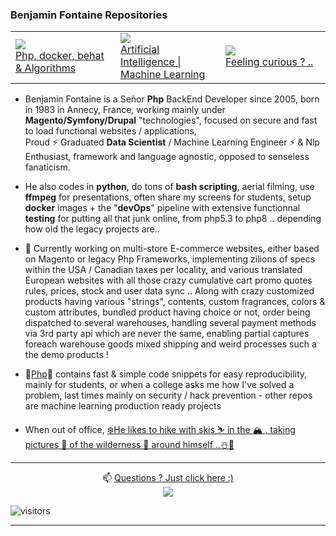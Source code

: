 ### Benjamin Fontaine Repositories

<link href="https://raw.githubusercontent.com/ben74/ben74/main/style.css" rel="stylesheet"></link>
<table><tr><td width=33%><a target='1' href='https://github.com/ben74/php'><img src='https://i.snipboard.io/FIvDM0.jpg'/><br>Php, docker, behat & Algorithms</a></td><td width=33%><a target='2' href='https://github.com/ben74/IAMachineLearning'><img src='https://i.snipboard.io/YDhCV3.jpg'/><br>Artificial Intelligence | Machine Learning</a></td><td width=33%><a target='3' href='//www.linkedin.com/in/benjaminfontaine1' title='benjamin fontaine annecy'><img src='https://i.snipboard.io/2XzHKi.jpg'/><br>Feeling curious ? ..</a></td></tr></table>

- Benjamin Fontaine is a Señor <b>Php</b> BackEnd Developer since 2005, born in 1983 in Annecy, France, working mainly under <b>Magento/Symfony/Drupal</b> "technologies", focused on secure and fast to load functional websites / applications, <br>Proud ⚡ Graduated <b>Data Scientist</b> / Machine Learning Engineer ⚡ & Nlp Enthusiast, framework and language agnostic, opposed to senseless fanaticism.
- He also codes in <b>python</b>, do tons of <b>bash scripting</b>, aerial filming, use <b>ffmpeg</b> for presentations, often share my screens for students, setup <b>docker</b> images + the "<b>devOps</b>" pipeline with extensive functionnal <b>testing</b> for putting all that junk online, from php5.3 to php8 .. depending how old the legacy projects are..
- 🔭 Currently working on multi-store E-commerce websites, either based on Magento or legacy Php Frameworks, implementing zilions of specs within the USA / Canadian taxes per locality, and various translated European websites with all those crazy cumulative cart promo quotes rules, prices, stock and user data sync .. Along with crazy customized products having various "strings", contents, custom fragrances, colors & custom attributes, bundled product having choice or not, order being dispatched to several warehouses, handling several payment methods via 3rd party api which are never the same, enabling partial captures foreach warehouse goods mixed shipping and weird processes such a the demo products !
- 🚀<a href='https://github.com/ben74/php'>Php</a>🚀 contains fast & simple code snippets for easy reproducibility, mainly for students, or when a college asks me how I've solved a problem, last times mainly on security / hack prevention - other repos are machine learning production ready projects

- When out of office, <a href='https://photos.google.com/share/AF1QipOXfQ_TJfc2a6WYwUX7DF2s7MFxc8dRO1ZGkftpZ8nTFCH08ikfOZ82kTDgz_g9Og?key=Q3hnelNtaG45OVF4TktHSkZWZjBWcjVCZFowOHdR' target=9>❄️He likes to hike with skis ⛷️ in the 🏔️ , taking pictures 📸 of the wilderness 🐐 around himself ..☃️🦅</a> 

<hr>

<center>📫 <a href='https://www.linkedin.com/in/benjaminfontaine1/#https://alpow.fr/#contact' target=a>Questions ? Just click here :)<br><img src='http://1.x24.fr/a/stardust-ban.jpg'></a></center>

![visitors](https://visitor-badge.glitch.me/badge?page_id=gh:ben74)

---
  
<!--
gu;git rebase -i --root;git push -f
<script src=''></script>

**ben74/ben74** is a ✨ _special_ ✨ repository because its `README.md` (this file) appears on your GitHub profile.

Here are some ideas to get you started:

- 🔭 I’m currently working on ...
- 🌱 I’m currently learning ...
- 👯 I’m looking to collaborate on ...
- 🤔 I’m looking for help with ...
- 💬 Ask me about ...
- 📫 How to reach me: ...
- 😄 Pronouns: ...
- ⚡ Fun fact: ...
✨✨✨ Hi there ! 🤠✨✨
-->
